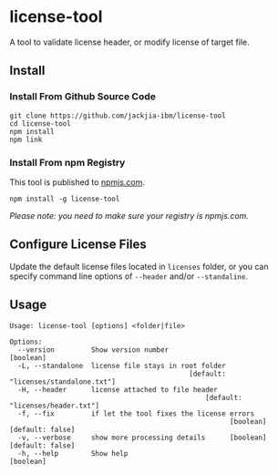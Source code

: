 # license-tool

A tool to validate license header, or modify license of target file.

## Install

### Install From Github Source Code

```
git clone https://github.com/jackjia-ibm/license-tool
cd license-tool
npm install
npm link
```

### Install From npm Registry

This tool is published to [npmjs.com](https://www.npmjs.com/package/license-tool).

```
npm install -g license-tool
```

_Please note: you need to make sure your registry is npmjs.com._

## Configure License Files

Update the default license files located in `licenses` folder, or you can specify command line options of `--header` and/or `--standaline`.

## Usage

```
Usage: license-tool [options] <folder|file>

Options:
  --version         Show version number                                [boolean]
  -L, --standalone  license file stays in root folder
                                            [default: "licenses/standalone.txt"]
  -H, --header      license attached to file header
                                                [default: "licenses/header.txt"]
  -f, --fix         if let the tool fixes the license errors
                                                      [boolean] [default: false]
  -v, --verbose     show more processing details      [boolean] [default: false]
  -h, --help        Show help                                          [boolean]
```

